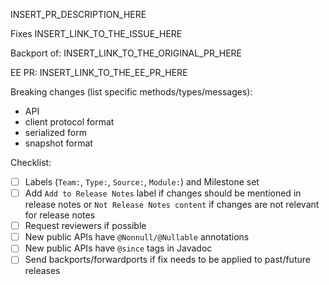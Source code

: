 <!--
Contributing to Hazelcast and looking for a challenge? Why don't you check out our open positions?

https://hazelcast.pinpointhq.com/
-->

INSERT_PR_DESCRIPTION_HERE

Fixes INSERT_LINK_TO_THE_ISSUE_HERE

Backport of: INSERT_LINK_TO_THE_ORIGINAL_PR_HERE

EE PR: INSERT_LINK_TO_THE_EE_PR_HERE

Breaking changes (list specific methods/types/messages):
* API
* client protocol format
* serialized form
* snapshot format

Checklist:
- [ ] Labels (`Team:`, `Type:`, `Source:`, `Module:`) and Milestone set
- [ ] Add `Add to Release Notes` label if changes should be mentioned in release notes or `Not Release Notes content` if changes are not relevant for release notes
- [ ] Request reviewers if possible
- [ ] New public APIs have `@Nonnull/@Nullable` annotations
- [ ] New public APIs have `@since` tags in Javadoc
- [ ] Send backports/forwardports if fix needs to be applied to past/future releases
